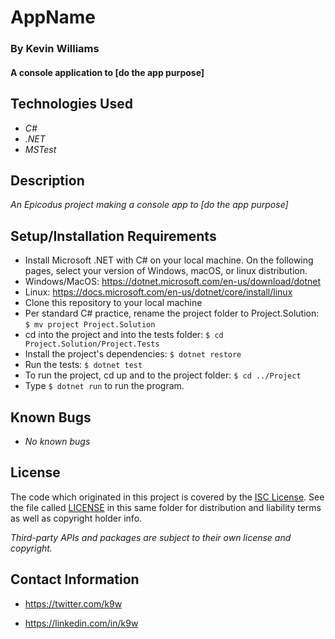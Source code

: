 #  AppName

### By Kevin Williams

#### A console application to [do the app purpose]

## Technologies Used

* _C#_
* _.NET_
* _MSTest_

## Description

_An Epicodus project making a console app to [do the app purpose]_

## Setup/Installation Requirements

* Install Microsoft .NET with C# on your local machine. On the
  following pages, select your version of Windows, macOS, or linux
  distribution.
* Windows/MacOS: https://dotnet.microsoft.com/en-us/download/dotnet
* Linux: https://docs.microsoft.com/en-us/dotnet/core/install/linux
* Clone this repository to your local machine
* Per standard C# practice, rename the project folder to Project.Solution: ```$ mv project Project.Solution```
* cd into the project and into the tests folder: ```$ cd Project.Solution/Project.Tests```
* Install the project's dependencies: ```$ dotnet restore```
* Run the tests: ```$ dotnet test```
* To run the project, cd up and to the project folder: ```$ cd ../Project```
* Type ```$ dotnet run``` to run the program.

## Known Bugs

* _No known bugs_

## License

The code which originated in this project is covered by the [ISC
License](https://choosealicense.com/licenses/isc). See the file called
[LICENSE](https://github.com/k9w/<repo-name-here>/blob/main/LICENSE) in
this same folder for distribution and liability terms as well as
copyright holder info.

_Third-party APIs and packages are subject to their own license and
copyright._

## Contact Information

 - <https://twitter.com/k9w>

 - <https://linkedin.com/in/k9w>
